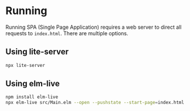 # Running

Running SPA (Single Page Application) requires a web server to direct all requests to `index.html`.
There are multiple options.

## Using lite-server

```sh
npx lite-server
```

## Using elm-live

```sh
npm install elm-live
npx elm-live src/Main.elm --open --pushstate --start-page=index.html
```
